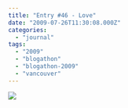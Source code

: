 ```yaml
---
title: "Entry #46 - Love"
date: "2009-07-26T11:30:08.000Z"
categories: 
  - "journal"
tags: 
  - "2009"
  - "blogathon"
  - "blogathon-2009"
  - "vancouver"
---
```


[![](http://farm3.static.flickr.com/2614/3755197300_52c170cb2f.jpg?v=0)](http://www.flickr.com/photos/duanestorey/3755197300/)
